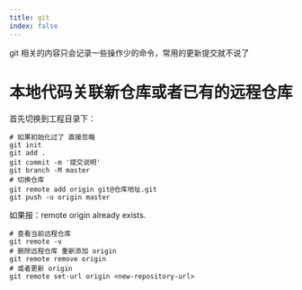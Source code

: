```yaml
---
title: git
index: false
---
```


git 相关的内容只会记录一些操作少的命令，常用的更新提交就不说了

# 本地代码关联新仓库或者已有的远程仓库

首先切换到工程目录下：

```shell
# 如果初始化过了 直接忽略
git init
git add .
git commit -m '提交说明'
git branch -M master
# 切换仓库
git remote add origin git@仓库地址.git
git push -u origin master
```

如果报：remote origin already exists.

```shell
# 查看当前远程仓库
git remote -v
# 删除远程仓库 重新添加 origin
git remote remove origin
# 或者更新 origin
git remote set-url origin <new-repository-url>
```
